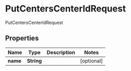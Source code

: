 

# PutCentersCenterIdRequest

PutCentersCenterIdRequest

## Properties

| Name | Type | Description | Notes |
|------------ | ------------- | ------------- | -------------|
|**name** | **String** |  |  [optional] |



